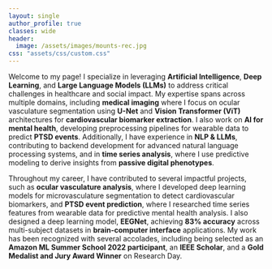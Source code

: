 ```yaml
---
layout: single
author_profile: true
classes: wide
header:
  image: /assets/images/mounts-rec.jpg
css: "assets/css/custom.css"
---
```

Welcome to my page! I specialize in leveraging **Artificial Intelligence**, **Deep Learning**, and **Large Language Models (LLMs)** to address critical challenges in healthcare and social impact. My expertise spans across multiple domains, including **medical imaging** where I focus on ocular vasculature segmentation using **U-Net** and **Vision Transformer (ViT)** architectures for **cardiovascular biomarker extraction**. I also work on **AI for mental health**, developing preprocessing pipelines for wearable data to predict **PTSD events**. Additionally, I have experience in **NLP & LLMs**, contributing to backend development for advanced natural language processing systems, and in **time series analysis**, where I use predictive modeling to derive insights from **passive digital phenotypes**.

Throughout my career, I have contributed to several impactful projects, such as **ocular vasculature analysis**, where I developed deep learning models for microvasculature segmentation to detect cardiovascular biomarkers, and **PTSD event prediction**, where I researched time series features from wearable data for predictive mental health analysis. I also designed a deep learning model, **EEGNet**, achieving **83% accuracy** across multi-subject datasets in **brain-computer interface** applications. My work has been recognized with several accolades, including being selected as an **Amazon ML Summer School 2022 participant**, an **IEEE Scholar**, and a **Gold Medalist and Jury Award Winner** on Research Day.

